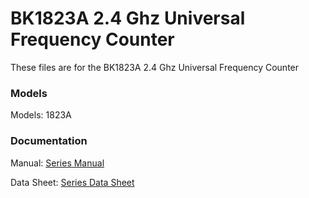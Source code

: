 # BK1823A 2.4 Ghz Universal Frequency Counter
These files are for the BK1823A 2.4 Ghz Universal Frequency Counter

### Models
Models: 1823A

### Documentation
Manual: [Series Manual](https://bkpmedia.s3.amazonaws.com/downloads/manuals/en-us/1823A_manual.pdf)
  
Data Sheet: [Series Data Sheet](https://bkpmedia.s3.amazonaws.com/downloads/datasheets/en-us/1823A_datasheet.pdf)
